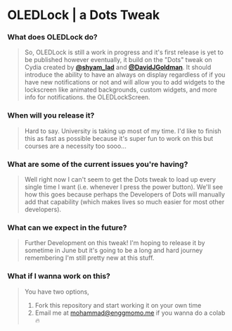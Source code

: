 # OLEDLock | a Dots Tweak
### What does OLEDLock do?
> So, OLEDLock is still a work in progress and it's first release is yet to be published however eventually, it build on the "Dots" tweak on Cydia created by [**@shyam_lad**](https://twitter.com/shyam_lad) and
> [**@DavidJGoldman**](https://twitter.com/DavidJGoldman). It should introduce the ability to have an always on display regardless of if you have new notifications or not and will allow you to add widgets to the lockscreen like animated backgrounds, custom widgets, and more info for notifications. 
> the OLEDLockScreen.
### When will you release it?
> Hard to say. University is taking up most of my time. I'd like to finish this as fast as possible because it's super fun to work on this but courses are a necessity too sooo...
### What are some of the current issues you're having?
> Well right now I can't seem to get the Dots tweak to load up every single time I want (i.e. whenever I press the power button). We'll see how this goes because perhaps the Developers of Dots will manually add that capability (which
> makes lives so much easier for most other developers).
### What can we expect in the future?
> Further Development on this tweak! I'm hoping to release it by sometime in June but it's going to be a long and hard journey remembering I'm still pretty new at this stuff.
### What if I wanna work on this?
> You have two options,
> 1. Fork this repository and start working it on your own time
> 2. Email me at mohammad@enggmomo.me if you wanna do a colab :fire:
